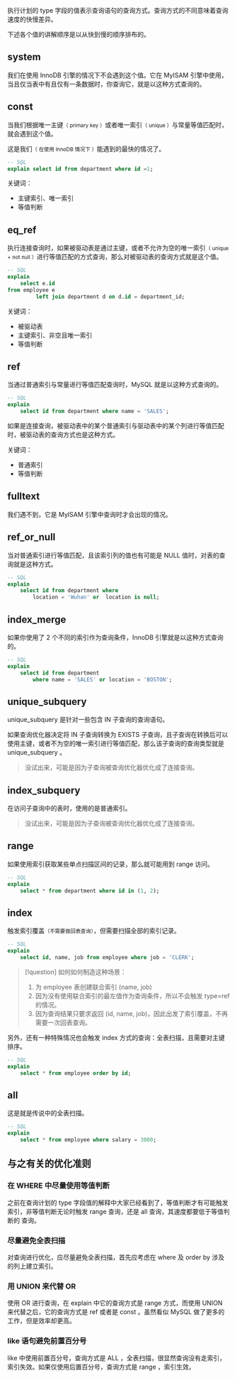 执行计划的 type 字段的值表示查询语句的查询方式。查询方式的不同意味着查询速度的快慢差异。

下述各个值的讲解顺序是以从快到慢的顺序排布的。

## system

我们在使用 InnoDB 引擎的情况下不会遇到这个值。它在 MyISAM 引擎中使用，当且仅当表中有且仅有一条数据时，你查询它，就是以这种方式查询的。

## const

当我们根据唯一主键<small>（ primary key ）</small>或者唯一索引<small>（ unique ）</small>与常量等值匹配时，就会遇到这个值。

这是我们<small>（ 在使用 InnoDB 情况下 ）</small>能遇到的最快的情况了。

```sql
-- SQL 
explain select id from department where id =1;
```

关键词：
- 主键索引、唯一索引
- 等值判断

## eq_ref

执行连接查询时，如果被驱动表是通过主键，或者不允许为空的唯一索引<small>（ unique + not null ）</small>进行等值匹配的方式查询，那么对被驱动表的查询方式就是这个值。

```sql
-- SQL
explain 
    select e.id  
from employee e  
         left join department d on d.id = department_id;
```

关键词：
- 被驱动表
- 主键索引、非空且唯一索引
- 等值判断

## ref

当通过普通索引与常量进行等值匹配查询时，MySQL 就是以这种方式查询的。

```sql
-- SQL
explain 
    select id from department where name = 'SALES';
```

如果是连接查询，被驱动表中的某个普通索引与驱动表中的某个列进行等值匹配时，被驱动表的查询方式也是这种方式。

关键词：

- 普通索引
- 等值判断


## fulltext

我们遇不到，它是 MyISAM 引擎中查询时才会出现的情况。


## ref_or_null

当对普通索引进行等值匹配，且该索引列的值也有可能是 NULL 值时，对表的查询就是这种方式。

```sql
-- SQL
explain  
	select id from department where 
		location = 'Wuhan' or  location is null;
```


## index_merge
如果你使用了 2 个不同的索引作为查询条件，InnoDB 引擎就是以这种方式查询的。

```sql
-- SQL
explain  
	select id from department 
		where name = 'SALES' or location = 'BOSTON';
```


## unique_subquery

unique_subquery 是针对一些包含 IN 子查询的查询语句。

如果查询优化器决定将 IN 子查询转换为 EXISTS 子查询，且子查询在转换后可以使用主键，或者不为空的唯一索引进行等值匹配，那么该子查询的查询类型就是 unique_subquery 。

> 没试出来，可能是因为子查询被查询优化器优化成了连接查询。


## index_subquery

在访问子查询中的表时，使用的是普通索引。

> 没试出来，可能是因为子查询被查询优化器优化成了连接查询。

## range

如果使用索引获取某些单点扫描区间的记录，那么就可能用到 range 访问。

```sql
-- SQL
explain
	select * from department where id in (1, 2);
```


## index

触发索引覆盖<small>（不需要做回表查询）</small>，但需要扫描全部的索引记录。

```sql
-- SQL
explain  
	select id, name, job from employee where job = 'CLERK';
```

> [!question] 如何如何制造这种场景：
> 1. 为 employee 表创建联合索引 (name, job)
> 2. 因为没有使用联合索引的最左值作为查询条件，所以不会触发 type=ref 的情况。
> 3. 因为查询结果只要求返回 (id, name, job)，因此出发了索引覆盖，不再需要一次回表查询。

另外，还有一种特殊情况也会触发 index 方式的查询：全表扫描，且需要对主键排序。

```sql
-- SQL
explain  
	select * from employee order by id;
```


## all

这是就是传说中的全表扫描。

```sql
-- SQL
explain  
	select * from employee where salary = 3000;
```


## 与之有关的优化准则

### 在 WHERE 中尽量使用等值判断

之前在查询计划的 type 字段值的解释中大家已经看到了，等值判断才有可能触发索引，非等值判断无论时触发 range 查询，还是 all 查询，其速度都要低于等值判断的 查询。

### 尽量避免全表扫描

对查询进行优化，应尽量避免全表扫描，首先应考虑在 where 及 order by 涉及的列上建立索引。

### 用 UNION 来代替 OR

使用 OR 进行查询，在 explain 中它的查询方式是 range 方式，而使用 UNION 来代替之后，它的查询方式是 ref 或者是 const 。虽然看似 MySQL 做了更多的工作，但是效率却更高。

### like 语句避免前置百分号

like 中使用前置百分号，查询方式是 ALL ，全表扫描，很显然查询没有走索引，索引失效。如果仅使用后置百分号，查询方式是 range ，索引生效。

